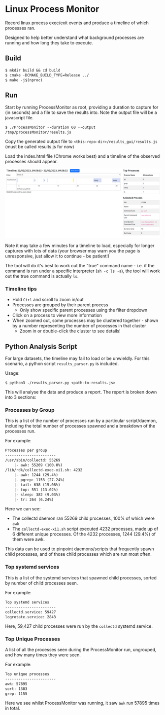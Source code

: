 # Linux Process Monitor
Record linux process exec/exit events and produce a timeline of which processes ran.

Designed to help better understand what background processes are running and how long they take to execute.

## Build
```shell
$ mkdir build && cd build
$ cmake -DCMAKE_BUILD_TYPE=Release ../
$ make -j$(nproc)
```

## Run
Start by running ProcessMonitor as root, providing a duration to capture for (in seconds) and a file to save the results into. Note the output file will be a javascript file.
```shell
$ ./ProcessMonitor --duration 60 --output /tmp/processMonitor/results.js
```
Copy the generated output file to `<this-repo-dir>/results_gui/results.js` (must be called results.js for now)

Load the index.html file (Chrome works best) and a timeline of the observed processes should appear.

![screenshot of timeline](./docs/timeline.png)

Note it may take a few minutes for a timeline to load, especially for longer captures with lots of data (your browser may warn you the page is unresponsive, just allow it to continue - be patient!)

The tool will do it's best to work out the "true" command name - i.e. if the command is run under a specific interpreter (`sh -c ls -a`), the tool will work out the true command is actually `ls`.

### Timeline tips
* Hold `Ctrl` and scroll to zoom in/out
* Processes are grouped by their parent process
  * Only show specific parent processes using the filter dropdown
* Click on a process to view more information
* When zoomed out, some processes may be clustered together - shown by a number representing the number of processes in that cluster
  * Zoom in or double-click the cluster to see details!

## Python Analysis Script
For large datasets, the timeline may fail to load or be unwieldly. For this scenario, a python script `results_parser.py` is included.

Usage:
```
$ python3 ./results_parser.py <path-to-results.js>
```

This will analyse the data and produce a report. The report is broken down into 3 sections:

### Processes by Group
This is a list of the number of processes run by a particular script/daemon, including the total number of processes spawned and a breakdown of the processes run.

For example:
```
Processes per group
-----------------------
/usr/sbin/collectd: 55269
	|- awk: 55269 (100.0%)
/lib/rdk/collectd-exec-xi1.sh: 4232
	|- awk: 1244 (29.4%)
	|- pgrep: 1153 (27.24%)
	|- tail: 638 (15.08%)
	|- top: 551 (13.02%)
	|- sleep: 382 (9.03%)
	|- tr: 264 (6.24%)
```

Here we can see:

* The collectd daemon ran 55269 child processes, 100% of which were `awk`
* The `collectd-exec-xi1.sh` script executed 4232 processes, made up of 6 different unique processes. Of the 4232 processes, 1244 (29.4%) of them were awk.

This data can be used to pinpoint daemons/scripts that frequently spawn child processes, and of those child processes which are run most often.

### Top systemd services
This is a list of the systemd services that spawned child processes, sorted by number of child processes seen.

For example:
```
Top systemd services
-----------------------
collectd.service: 59427
logrotate.service: 2843
```

Here, 59,427 child processes were run by the `collectd` systemd service.

### Top Unique Processes
A list of all the processes seen during the ProcessMonitor run, ungrouped, and how many times they were seen.

For example:
```
Top unique processes
-----------------------
awk: 57895
sort: 1303
grep: 1155
```
Here we see whilst ProcessMonitor was running, it saw `awk` run 57895 times in total.